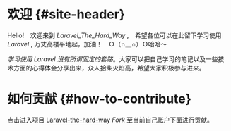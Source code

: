 # 欢迎 {#site-header}

Hello!　欢迎来到 _Laravel_The_Hard_Way_ ,　希望各位可以在此留下学习使用 _Laravel_ , 万丈高楼平地起，加油！　Ｏ（∩＿∩）Ｏ哈哈～ 

_学习使用 Laravel 沒有所谓固定的套路_。大家可以把自己学习的笔记以及一些技术方面的心得体会分享出来，众人拾柴火焰高，希望大家积极参与进来。

# 如何贡献 {#how-to-contribute}

点击进入项目 [Laravel-the-hard-way][1] _Fork_ 至当前自己账户下面进行贡献。

[1]: https://github.com/sk-media/laravel-the-hard-way/
